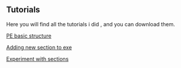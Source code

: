 ## Tutorials

Here you will find all the tutorials i did , and you can download them.

[PE basic structure](https://www.dropbox.com/s/kloum0jximqs2de/PE%20basic%20structure.rar?dl=0)


[Adding new section to exe](https://www.dropbox.com/s/41el8li5hyykpq1/Adding%20new%20section%20to%20exe.rar?dl=0)


[Experiment with sections](https://www.dropbox.com/s/ibrow044it9ifox/Experiment%20with%20sections.rar?dl=0)
